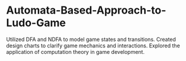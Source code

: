 # Automata-Based-Approach-to-Ludo-Game
Utilized DFA and NDFA to model game states and transitions. Created design charts to clarify game mechanics and interactions. Explored the application of computation theory in game development.
